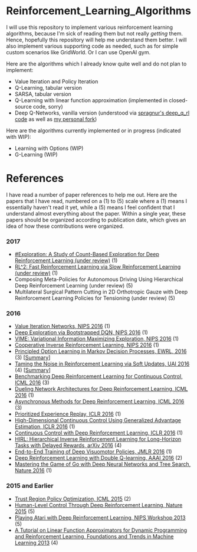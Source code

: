 # Reinforcement_Learning_Algorithms

I will use this repository to implement various reinforcement learning algorithms, because I'm sick of reading them but not really *getting* them. Hence, hopefully this repository will help me understand them better. I will also implement various supporting code as needed, such as for simple custom scenarios like GridWorld. Or I can use OpenAI gym.

Here are the algorithms which I already know quite well and do not plan to implement:

- Value Iteration and Policy Iteration
- Q-Learning, tabular version 
- SARSA, tabular version
- Q-Learning with linear function approximation (implemented in closed-source code, sorry)
- Deep Q-Networks, vanilla version (understood via [spragnur's deep_q_rl code](https://github.com/spragunr/deep_q_rl) as well as [my personal fork](https://github.com/DanielTakeshi/deep_q_rl))

Here are the algorithms currently implemented or in progress (indicated with WIP):

- Learning with Options (WIP)
- G-Learning (WIP)

# References

I have read a number of paper references to help me out. Here are the papers that I have read, numbered on a (1) to (5) scale where a (1)  means I essentially haven't read it yet, while a (5) means I feel confident that I understand almost everything about the paper. Within a single year, these papers should be organized according to publication date, which gives an idea of how these contributions were organized.

### 2017

- [#Exploration: A Study of Count-Based Exploration for Deep Reinforcement Learning (under review)](https://arxiv.org/abs/1611.04717) (1)
- [RL^2: Fast Reinforcement Learning via Slow Reinforcement Learning (under review)](https://arxiv.org/abs/1611.02779) (1)
- Composing Meta-Policies for Autonomous Driving Using Hierarchical Deep Reinforcement Learning (under review) (5)
- Multilateral Surgical Pattern Cutting in 2D Orthotropic Gauze with Deep Reinforcement Learning Policies for Tensioning (under review) (5)

### 2016

- [Value Iteration Networks, NIPS 2016](https://arxiv.org/abs/1602.02867) (1)
- [Deep Exploration via Bootstrapped DQN, NIPS 2016](https://arxiv.org/abs/1602.04621) (1)
- [VIME: Variational Information Maximizing Exploration, NIPS 2016](https://arxiv.org/abs/1605.09674) (1)
- [Cooperative Inverse Reinforcement Learning, NIPS 2016](https://arxiv.org/abs/1606.03137) (1)
- [Principled Option Learning in Markov Decision Processes, EWRL, 2016](https://arxiv.org/abs/1609.05524) (3) [[Summary](https://github.com/DanielTakeshi/Reinforcement_Learning_Algorithms/blob/master/Paper-Summaries/Principled_Option_Learning_in_Markov_Decision_Processes.md)]
- [Taming the Noise in Reinforcement Learning via Soft Updates, UAI 2016](https://arxiv.org/abs/1512.08562) (4) [[Summary](https://github.com/DanielTakeshi/Reinforcement_Learning_Algorithms/blob/master/Paper-Summaries/Taming_the_Noise_in_Reinforcement_Learning_via_Soft_Updates.md)]
- [Benchmarking Deep Reinforcement Learning for Continuous Control, ICML 2016](https://arxiv.org/abs/1604.06778) (3)
- [Dueling Network Architectures for Deep Reinforcement Learning, ICML 2016](https://arxiv.org/abs/1511.06581) (1)
- [Asynchronous Methods for Deep Reinforcement Learning, ICML 2016](https://arxiv.org/abs/1602.01783) (3)
- [Prioritized Experience Replay, ICLR 2016](https://arxiv.org/abs/1511.05952) (1)
- [High-Dimensional Continuous Control Using Generalized Advantage Estimation, ICLR 2016](https://arxiv.org/abs/1506.02438) (1)
- [Continuous Control with Deep Reinforcement Learning, ICLR 2016](https://arxiv.org/abs/1509.02971) (1)
- [HIRL: Hierarchical Inverse Reinforcement Learning for Long-Horizon Tasks with Delayed Rewards, arXiv 2016](https://arxiv.org/abs/1604.06508) (4)
- [End-to-End Training of Deep Visuomotor Policies, JMLR 2016](https://arxiv.org/abs/1504.00702) (1)
- [Deep Reinforcement Learning with Double Q-learning, AAAI 2016](https://arxiv.org/abs/1509.06461) (2)
- [Mastering the Game of Go with Deep Neural Networks and Tree Search, Nature 2016](http://www.nature.com/nature/journal/v529/n7587/full/nature16961.html) (1)

### 2015 and Earlier

- [Trust Region Policy Optimization, ICML 2015](https://arxiv.org/abs/1502.05477) (2)
- [Human-Level Control Through Deep Reinforcement Learning, Nature 2015](http://www.nature.com/nature/journal/v518/n7540/full/nature14236.html) (5)
- [Playing Atari with Deep Reinforcement Learning, NIPS Workshop 2013](https://arxiv.org/abs/1312.5602) (5)
- [A Tutorial on Linear Function Approximators for Dynamic Programming and Reinforcement Learning, Foundations and Trends in Machine Learning 2013](http://www.research.rutgers.edu/~thomaswa/pub/Geramifard13Tutorial.pdf) (4)
